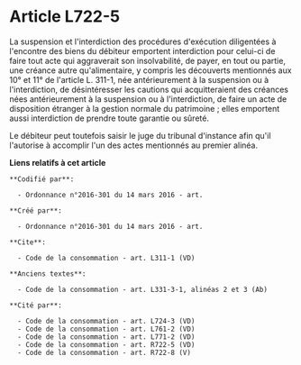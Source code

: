 # Article L722-5

La suspension et l'interdiction des procédures d'exécution diligentées à l'encontre des biens du débiteur emportent
interdiction pour celui-ci de faire tout acte qui aggraverait son insolvabilité, de payer, en tout ou partie, une créance
autre qu'alimentaire, y compris les découverts mentionnés aux 10° et 11° de l'article L. 311-1, née antérieurement à la
suspension ou à l'interdiction, de désintéresser les cautions qui acquitteraient des créances nées antérieurement à la
suspension ou à l'interdiction, de faire un acte de disposition étranger à la gestion normale du patrimoine ; elles emportent
aussi interdiction de prendre toute garantie ou sûreté. 

Le débiteur peut toutefois saisir le juge du tribunal d'instance afin qu'il l'autorise à accomplir l'un des actes mentionnés
au premier alinéa.

**Liens relatifs à cet article**

	**Codifié par**:

	  - Ordonnance n°2016-301 du 14 mars 2016 - art.

	**Créé par**:

	  - Ordonnance n°2016-301 du 14 mars 2016 - art.

	**Cite**:

	  - Code de la consommation - art. L311-1 (VD)

	**Anciens textes**:

	  - Code de la consommation - art. L331-3-1, alinéas 2 et 3 (Ab)

	**Cité par**:

	  - Code de la consommation - art. L724-3 (VD)
	  - Code de la consommation - art. L761-2 (VD)
	  - Code de la consommation - art. L771-2 (VD)
	  - Code de la consommation - art. R722-5 (VD)
	  - Code de la consommation - art. R722-8 (V)
